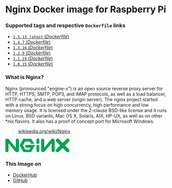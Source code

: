 # Nginx Docker image for Raspberry Pi

### Supported tags and respective `Dockerfile` links

-	[`1.5.13`, `latest` (*Dockerfile*)](https://github.com/wouterds/raspberrypi-nginx/tree/1.5.13/Dockerfile)
-	[`1.4.7` (*Dockerfile*)](https://github.com/wouterds/raspberrypi-nginx/tree/1.4.7/Dockerfile)
-	[`1.3.16` (*Dockerfile*)](https://github.com/wouterds/raspberrypi-nginx/tree/1.3.16/Dockerfile)
-	[`1.2.9` (*Dockerfile*)](https://github.com/wouterds/raspberrypi-nginx/tree/1.2.9/Dockerfile)
-	[`1.1.19` (*Dockerfile*)](https://github.com/wouterds/raspberrypi-nginx/tree/1.1.19/Dockerfile)
-	[`1.0.15` (*Dockerfile*)](https://github.com/wouterds/raspberrypi-nginx/tree/1.0.15/Dockerfile)

### What is Nginx?

Nginx (pronounced "engine-x") is an open source reverse proxy server for HTTP, HTTPS, SMTP, POP3, and IMAP protocols, as well as a load balancer, HTTP cache, and a web server (origin server). The nginx project started with a strong focus on high concurrency, high performance and low memory usage. It is licensed under the 2-clause BSD-like license and it runs on Linux, BSD variants, Mac OS X, Solaris, AIX, HP-UX, as well as on other \*nix flavors. It also has a proof of concept port for Microsoft Windows.

> [wikipedia.org/wiki/Nginx](https://en.wikipedia.org/wiki/Nginx)

![logo](https://raw.githubusercontent.com/docker-library/docs/01c12653951b2fe592c1f93a13b4e289ada0e3a1/nginx/logo.png)

### This Image on

* [DockerHub](https://hub.docker.com/r/wouterds/raspberrypi-nginx)
* [GitHub](https://github.com/wouterds/raspberrypi-nginx)
